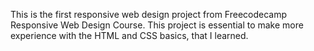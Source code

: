 This is the first responsive web design project from Freecodecamp Responsive Web Design Course. This project is essential to make more experience with the HTML and CSS basics, that I learned.